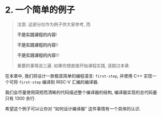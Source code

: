 # 2. 一个简单的例子

> 注意: 这部分仅作为例子供大家参考, 而
>
> **不是实践课程的内容**!
>
> **不是实践课程的内容**!!
>
> **不是实践课程的内容**!!!
>
> 重要的事情说三遍. 如果你想直接开始课程实践, 请跳过本章.

在本章中, 我们将设计一款极其简单的编程语言: `first-step`, 并使用 C++ 实现一个可将 `first-step` 编译到 RISC-V 汇编的编译器.

我们会尽量使用简短而清晰的代码描述整个编译器的结构, 编译器实现的总代码量只有 1300 余行.

希望这个例子可以让你对 “如何设计编译器” 这件事情有一个具体的认识.
